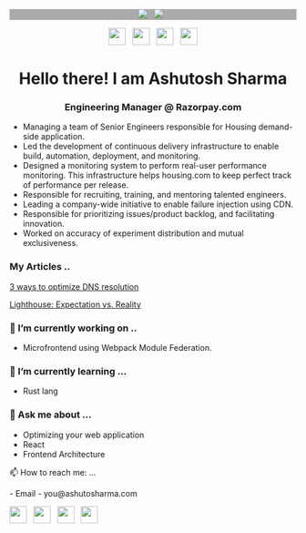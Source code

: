 <p align='center' style="background:#aaa"> 
    <a href="https://ashutosharma.com"><img src="https://ashutosharma.com/animation.svg"></a>&nbsp;&nbsp;
    <a href="https://ashutosharma.com"><img src="https://ashutosharma.com/animation.svg"></a>&nbsp;&nbsp;
</p>

<p align='center'>
<a href="https://medium.com/@iamserverless"><img height="30" src="https://ashutosharma.com/medium.png"></a>&nbsp;&nbsp;
<a href="https://twitter.com/iamserverless"><img height="30" src="https://ashutosharma.com/twitter.png"></a>&nbsp;&nbsp;
<a href="https://instagram.com/iamserverless"><img height="30" src="https://ashutosharma.com/fb.png"></a>&nbsp;&nbsp;
<a href="https://www.linkedin.com/in/iamserverless/"><img height="30" src="https://ashutosharma.com/linkedin.png"></a>
</p>


<h1 align="center">Hello there! I am Ashutosh Sharma</h1>
<h3 align="center">Engineering Manager @ Razorpay.com</h3>

-  Managing a team of Senior Engineers responsible for Housing demand-side application.
-  Led the development of continuous delivery infrastructure to enable build, automation, deployment, and monitoring.
-  Designed a monitoring system to perform real-user performance monitoring. This infrastructure helps housing.com to keep perfect track of performance per release.
-  Responsible for recruiting, training, and mentoring talented engineers.
-  Leading a company-wide initiative to enable failure injection using CDN.
-  Responsible for prioritizing issues/product backlog, and facilitating innovation.
-  Worked on accuracy of experiment distribution and mutual exclusiveness.

### My Articles ..
<p>
<a href="https://ashutosharma.com/blogs/optimize-dns-resolution-for-fast-website">
3 ways to optimize DNS resolution
</a></p>
<p><a href="https://ashutosharma.com/blogs/lighthouse-performance-auditing-things-you-should-know">
Lighthouse: Expectation vs. Reality
</a></p>


### 🔭 I’m currently working on ..

- Microfrontend using Webpack Module Federation.

### 🌱 I’m currently learning ...

- Rust lang

### 💬 Ask me about ...

- Optimizing your web application
- React
- Frontend Architecture

📫 How to reach me: ...

<p>
- Email - you@ashutosharma.com
  
<a href="https://medium.com/@iamserverless"><img height="30" src="https://ashutosharma.com/medium.png"></a>&nbsp;&nbsp;
<a href="https://twitter.com/iamserverless"><img height="30" src="https://ashutosharma.com/twitter.png"></a>&nbsp;&nbsp;
<a href="https://instagram.com/iamserverless"><img height="30" src="https://ashutosharma.com/fb.png"></a>&nbsp;&nbsp;
<a href="https://www.linkedin.com/in/iamserverless/"><img height="30" src="https://ashutosharma.com/linkedin.png"></a>
</p>



<!--
**iAmServerless/iAmServerless** is a ✨ _special_ ✨ repository because its `README.md` (this file) appears on your GitHub profile.

Here are some ideas to get you started:

- 🔭 I’m currently working on ..
- 🌱 I’m currently learning ...
- 👯 I’m looking to collaborate on ...
- 🤔 I’m looking for help with ...
- 💬 Ask me about ...
- 📫 How to reach me: ...
- 😄 Pronouns: ...
- ⚡ Fun fact: ...
-->
